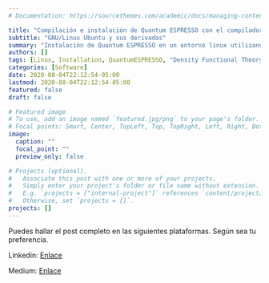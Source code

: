 ```yaml
---
# Documentation: https://sourcethemes.com/academic/docs/managing-content/

title: "Compilación e instalación de Quantum ESPRESSO con el compilador de Intel"
subtitle: "GNU/Linux Ubuntu y sus derivadas"
summary: "Instalación de Quantum ESPRESSO en un entorno linux utilizando el compilador de Intel."
authors: []
tags: [Linux, Installation, QuantumESPRESSO, "Density Functional Theory"]
categories: [Software]
date: 2020-08-04T22:12:54-05:00
lastmod: 2020-08-04T22:12:54-05:00
featured: false
draft: false

# Featured image
# To use, add an image named `featured.jpg/png` to your page's folder.
# Focal points: Smart, Center, TopLeft, Top, TopRight, Left, Right, BottomLeft, Bottom, BottomRight.
image:
  caption: ""
  focal_point: ""
  preview_only: false

# Projects (optional).
#   Associate this post with one or more of your projects.
#   Simply enter your project's folder or file name without extension.
#   E.g. `projects = ["internal-project"]` references `content/project/deep-learning/index.md`.
#   Otherwise, set `projects = []`.
projects: []
---
```


Puedes hallar el post completo en las siguientes plataformas. Según sea tu preferencia.

Linkedin: [Enlace](https://www.linkedin.com/pulse/compilaci%C3%B3n-e-instalaci%C3%B3n-de-quantum-espresso-con-el-nagata-tejada?articleId=6699029445342199808#comments-6699029445342199808&trk=public_profile_article_view)

Medium: [Enlace](https://medium.com/@nagatashigueru/compilaci%C3%B3n-e-instalaci%C3%B3n-de-quantum-espresso-con-el-compilador-de-intel-a5fb80a3e8c7)
